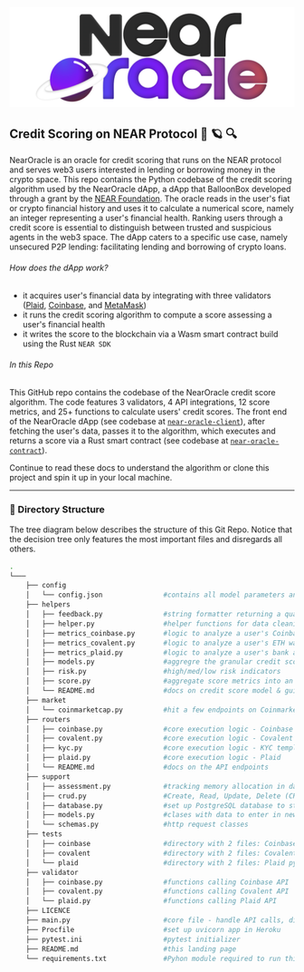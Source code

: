 <p align="center">
  <a href="https://near.org/">
    <img alt="Near" src="https://github.com/BalloonBox-Inc/near-oracle-algorithm/blob/dev/images/logo_NearOracle.png" width="700" />
  </a>
</p>

## Credit Scoring on NEAR Protocol 🔮 :ringed_planet: :mag:

NearOracle is an oracle for credit scoring that runs on the NEAR protocol and serves web3 users interested in lending or borrowing money in the crypto space. This repo contains the Python codebase of the credit scoring algorithm used by the NearOracle dApp, a dApp that BalloonBox developed through a grant by the [NEAR Foundation](https://near.foundation/). The oracle reads in the user's fiat or crypto financial history and uses it to calculate a numerical score, namely an integer representing a user's financial health. Ranking users through a credit score is essential to distinguish between trusted and suspicious agents in the web3 space. The dApp caters to a specific use case, namely unsecured P2P lending: facilitating lending and borrowing of crypto loans.

###### How does the dApp work?

- it acquires user's financial data by integrating with three validators ([Plaid](https://dashboard.plaid.com/overview), [Coinbase](https://developers.coinbase.com/), and [MetaMask](https://metamask.io/))
- it runs the credit scoring algorithm to compute a score assessing a user's financial health
- it writes the score to the blockchain via a Wasm smart contract build using the Rust `NEAR SDK`

###### In this Repo

This GitHub repo contains the codebase of the NearOracle credit score algorithm. The code features 3 validators, 4 API integrations, 12 score metrics, and 25+ functions to calculate users' credit scores. The front end of the NearOracle dApp (see codebase at [`near-oracle-client`](https://github.com/BalloonBox-Inc/near-oracle-client)), after fetching the user's data, passes it to the algorithm, which executes and returns a score via a Rust smart contract (see codebase at [`near-oracle-contract`](https://github.com/BalloonBox-Inc/near-oracle-contract)).

Continue to read these docs to understand the algorithm or clone this project and spin it up in your local machine.

---


### :octopus: Directory Structure
The tree diagram below describes the structure of this Git Repo. Notice that the decision tree only features the most important files and disregards all others.

```bash
.
└───
    ├── config
    │   └── config.json               #contains all model parameters and weights - tune this file to alter the model
    ├── helpers
    │   ├── feedback.py               #string formatter returning a qualitative score feedback
    │   ├── helper.py                 #helper functions for data cleaning
    │   ├── metrics_coinbase.py       #logic to analyze a user's Coinbase account data
    │   ├── metrics_covalent.py       #logic to analyze a user's ETH wallet data (powered by Covalent)
    │   ├── metrics_plaid.py          #logic to analyze a user's bank account data (powered by Plaid)
    │   ├── models.py                 #aggregre the granular credit score logic into 4 metrics
    │   ├── risk.py                   #high/med/low risk indicators
    │   ├── score.py                  #aggregate score metrics into an actual credit score
    │   └── README.md                 #docs on credit score model & guideline to clone project
    ├── market
    │   └── coinmarketcap.py          #hit a few endpoints on Coinmarketcap (live exchange rate & top cryptos)
    ├── routers
    │   ├── coinbase.py               #core execution logic - Coinbase
    │   ├── covalent.py               #core execution logic - Covalent
    │   ├── kyc.py                    #core execution logic - KYC template
    │   ├── plaid.py                  #core execution logic - Plaid
    │   └── README.md                 #docs on the API endpoints
    ├── support
    │   ├── assessment.py             #tracking memory allocation in database
    │   ├── crud.py                   #Create, Read, Update, Delete (CRUD) - database handler
    │   ├── database.py               #set up PostgreSQL database to store computed scores
    │   ├── models.py                 #clases with data to enter in new row of database
    │   └── schemas.py                #http request classes
    ├── tests
    │   ├── coinbase                  #directory with 2 files: Coinbase pytests & dummy test data json
    │   ├── covalent                  #directory with 2 files: Covalent pytests & dummy test data json
    │   └── plaid                     #directory with 2 files: Plaid pytests & dummy test data json
    ├── validator
    │   ├── coinbase.py               #functions calling Coinbase API
    │   ├── covalent.py               #functions calling Covalent API
    │   └── plaid.py                  #functions calling Plaid API
    ├── LICENCE
    ├── main.py                       #core file - handle API calls, directing them to the router folder
    ├── Procfile                      #set up uvicorn app in Heroku
    ├── pytest.ini                    #pytest initializer
    ├── README.md                     #this landing page
    └── requirements.txt              #Pyhon module required to run this project
```